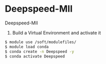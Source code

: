 # Deepspeed-MII
Deepspeed-MII

1. Build a Virtual Environment and activate it
```bash
$ module use /soft/modulefiles/
$ module load conda
$ conda create -n Deepspeed -y
$ conda activate Deepspeed
```